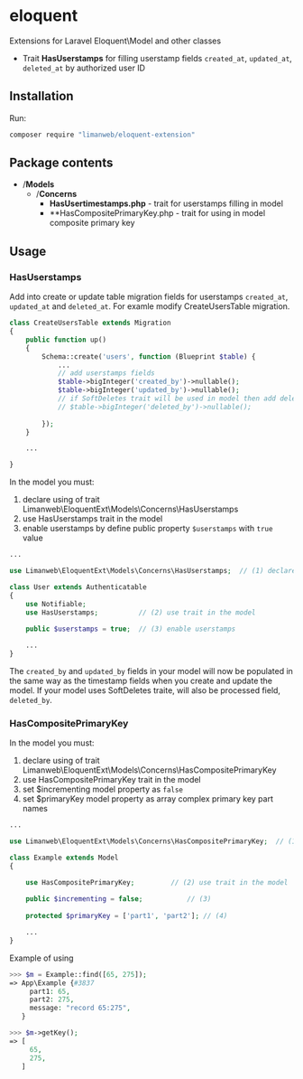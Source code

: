 # eloquent

Extensions for Laravel Eloquent\Model and other classes

* Trait **HasUserstamps** for filling userstamp fields `created_at`, `updated_at`, `deleted_at` by authorized user ID

## Installation

Run:

```bash
composer require "limanweb/eloquent-extension"
```
## Package contents

* /**Models**
  * /**Concerns**
    * **HasUsertimestamps.php** - trait for userstamps filling in model
    * **HasCompositePrimaryKey.php - trait for using in model composite primary key

## Usage

### HasUserstamps

Add into create or update table migration fields for userstamps  `created_at`, `updated_at` and `deleted_at`.
For examle modify CreateUsersTable migration.

```php
class CreateUsersTable extends Migration
{
    public function up()
    {
        Schema::create('users', function (Blueprint $table) {
            ...
            // add userstamps fields
            $table->bigInteger('created_by')->nullable();
            $table->bigInteger('updated_by')->nullable();
            // if SoftDeletes trait will be used in model then add deleted_by field
            // $table->bigInteger('deleted_by')->nullable();
              
        });
    }

    ...

}
```

In the model you must:

1. declare using of trait Limanweb\EloquentExt\Models\Concerns\HasUserstamps
2. use HasUserstamps trait in the model
3. enable userstamps by define public property `$userstamps` with `true` value 

```php
...

use Limanweb\EloquentExt\Models\Concerns\HasUserstamps;  // (1) declare

class User extends Authenticatable
{
    use Notifiable;
    use HasUserstamps;          // (2) use trait in the model
    
    public $userstamps = true;  // (3) enable userstamps

    ...
}

```

The `created_by` and `updated_by` fields in your model will now be populated in the same way as the timestamp fields when you create and update the model. If your model uses SoftDeletes traite, will also be processed field, `deleted_by`.

### HasCompositePrimaryKey

In the model you must:

1. declare using of trait Limanweb\EloquentExt\Models\Concerns\HasCompositePrimaryKey
2. use HasCompositePrimaryKey trait in the model
3. set $incrementing model property as `false`
4. set $primaryKey model property as array complex primary key part names  

```php
...

use Limanweb\EloquentExt\Models\Concerns\HasCompositePrimaryKey;  // (1) declare trait

class Example extends Model
{

    use HasCompositePrimaryKey;         // (2) use trait in the model
    
    public $incrementing = false;			// (3)
    
    protected $primaryKey = ['part1', 'part2']; // (4)

    ...
}

```

Example of using


```php
>>> $m = Example::find([65, 275]);
=> App\Example {#3837
     part1: 65,
     part2: 275,
     message: "record 65:275",
   }

>>> $m->getKey();
=> [
     65,
     275,
   ]

```